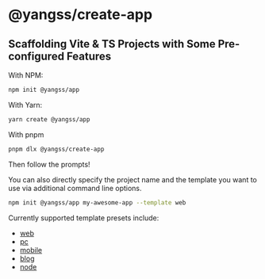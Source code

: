 # @yangss/create-app

## Scaffolding Vite & TS Projects with Some Pre-configured Features
With NPM:
```sh
npm init @yangss/app
```
With Yarn:
```sh
yarn create @yangss/app
```
With pnpm
```sh
pnpm dlx @yangss/create-app
```
Then follow the prompts!

You can also directly specify the project name and the template you want to use via additional command line options.

```sh
npm init @yangss/app my-awesome-app --template web
```

Currently supported template presets include:
- [web](https://github.com/yangss3/create-app/blob/master/templates/web/README.md)
- [pc](https://github.com/yangss3/create-app/blob/master/templates/pc/README.md)
- [mobile](https://github.com/yangss3/create-app/blob/master/templates/mobile/README.md)
- [blog](https://github.com/yangss3/create-app/blob/master/templates/blog/README.md)
- [node](https://github.com/yangss3/create-app/blob/master/templates/node/README.md)